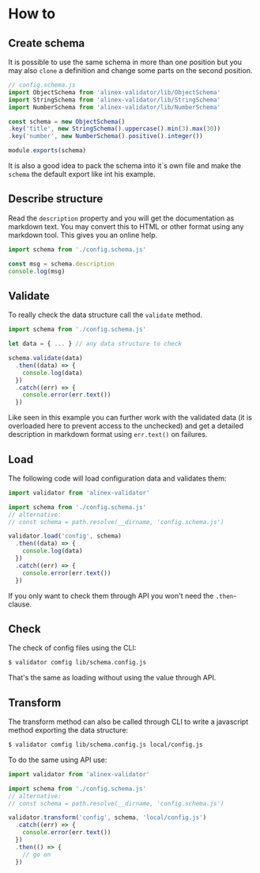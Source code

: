# How to


## Create schema

It is possible to use the same schema in more than one position but you may also
`clone` a definition and change some parts on the second position.

```js
// config.schema.js
import ObjectSchema from 'alinex-validator/lib/ObjectSchema'
import StringSchema from 'alinex-validator/lib/StringSchema'
import NumberSchema from 'alinex-validator/lib/NumberSchema'

const schema = new ObjectSchema()
.key('title', new StringSchema().uppercase().min(3).max(30))
.key('number', new NumberSchema().positive().integer())

module.exports(schema)
```

It is also a good idea to pack the schema into it´s own file and make the `schema` the default
export like int his example.


## Describe structure

Read the `description` property and you will get the documentation as markdown text. You may
convert this to HTML or other format using any markdown tool. This gives you an online help.

```js
import schema from './config.schema.js'

const msg = schema.description
console.log(msg)
```


## Validate

To really check the data structure call the `validate` method.

```js
import schema from './config.schema.js'

let data = { ... } // any data structure to check

schema.validate(data)
  .then((data) => {
    console.log(data)
  })
  .catch((err) => {
    console.error(err.text())
  })
```

Like seen in this example you can further work with the validated data (it is overloaded here
to prevent access to the unchecked) and get a detailed description in markdown format using
`err.text()` on failures.


## Load

The following code will load configuration data and validates them:

```js
import validator from 'alinex-validator'

import schema from './config.schema.js'
// alternative:
// const schema = path.resolve(__dirname, 'config.schema.js')

validator.load('config', schema)
  .then((data) => {
    console.log(data)
  })
  .catch((err) => {
    console.error(err.text())
  })
```

If you only want to check them through API you won't need the `.then`-clause.


## Check

The check of config files using the CLI:


```bash
$ validator comfig lib/schema.config.js
```

That's the same as loading without using the value through API.


## Transform

The transform method can also be called through CLI to write a javascript method exporting the
data structure:

```bash
$ validator comfig lib/schema.config.js local/config.js
```

To do the same using API use:

```js
import validator from 'alinex-validator'

import schema from './config.schema.js'
// alternative:
// const schema = path.resolve(__dirname, 'config.schema.js')

validator.transform('config', schema, 'local/config.js')
  .catch((err) => {
    console.error(err.text())
  })
  .then(() => {
    // go on
  })
```
